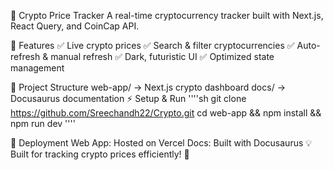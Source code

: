 🚀 Crypto Price Tracker
A real-time cryptocurrency tracker built with Next.js, React Query, and CoinCap API.

📌 Features
✅ Live crypto prices
✅ Search & filter cryptocurrencies
✅ Auto-refresh & manual refresh
✅ Dark, futuristic UI
✅ Optimized state management

📂 Project Structure
web-app/ → Next.js crypto dashboard
docs/ → Docusaurus documentation
⚡ Setup & Run
''''sh
git clone https://github.com/Sreechandh22/Crypto.git
cd web-app && npm install && npm run dev
''''

🚀 Deployment
Web App: Hosted on Vercel
Docs: Built with Docusaurus
💡 Built for tracking crypto prices efficiently! 🚀







